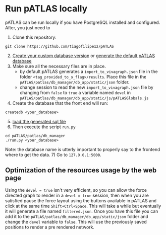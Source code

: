 # Run pATLAS locally

pATLAS can be run locally if you have PostgreSQL installed and
configured. After, you just need to

1) Clone this repository:
```
git clone https://github.com/tiagofilipe12/pATLAS
```
2) [Create your custom database version](#creating-a-custom-version-of-pATLAS)
 or [generate the default pATLAS database](#database_creation.md)
3) Make sure all the necessary files are in place.
    - by default pATLAS generates a `import_to_vivagraph.json` file in
    the folder `<tag_provided_to_o_flag>/results`. Place this file in the
    `pATLAS/patlas/db_manager/db_app/static/json` folder.
    - change session to read the new `import_to_vivagraph.json` file by
    changing from `false` to `true` a variable named `devel` in
    `pATLAS/patlas/db_manager/db_app/static/js/pATLASGlobals.js`
4) Create the database that the front end will run:
```
createdb <your_database>
```
5) [load the generated sql file](https://github.com/tiagofilipe12/pATLAS#database-import)
6) Then execute the script `run.py`
```
cd pATLAS/patlas/db_manager
./run.py <your_database>
```
Note: the database name is utterly important to properly say to the
frontend where to get the data.
7) Go to `127.0.0.1:5000`.

## Optimization of the resources usage by the web page

Using the `devel = true` isn't very efficient, so you can allow the
force directed graph to render in a `devel = true` session, then when
you are satisfied pause the force layout using the buttons available in
pATLAS and click at the same time `Shift+Ctrl+Space`. This will take a
while but eventually it will generate a file named `filtered.json`.
Once you have this file you can add it to the
`pATLAS/patlas/db_manager/db_app/static/json` folder and change the
`devel` variable to `false`. This will use the previously saved
positions to render a pre rendered network.